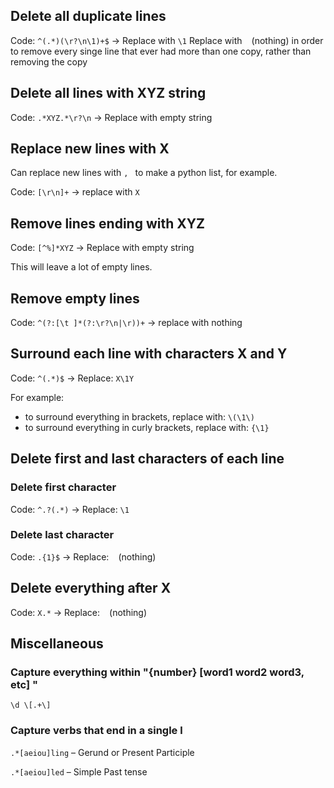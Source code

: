 ## Delete all duplicate lines
Code: `^(.*)(\r?\n\1)+$` -> Replace with `\1`
Replace with ` ` (nothing) in order to remove every singe line that ever had more than one copy, rather than removing the copy
## Delete all lines with XYZ string
Code: `.*XYZ.*\r?\n` -> Replace with empty string
## Replace new lines with X
Can replace new lines with `, ` to make a python list, for example.

Code: `[\r\n]+` -> replace with `X`
## Remove lines ending with XYZ
Code: `[^%]*XYZ` -> Replace with empty string

This will leave a lot of empty lines.
## Remove empty lines
Code: `^(?:[\t ]*(?:\r?\n|\r))+` -> replace with nothing

## Surround each line with characters X and Y
Code: `^(.*)$` -> Replace: `X\1Y`

For example:
* to surround everything in brackets, replace with: `\(\1\)`
* to surround everything in curly brackets, replace with: `{\1}`

## Delete first and last characters of each line
### Delete first character
Code: `^.?(.*)` -> Replace: `\1`
### Delete last character
Code: `.{1}$` -> Replace: ` ` (nothing)

## Delete everything after X
Code: `X.*` -> Replace: ` ` (nothing)

## Miscellaneous
### Capture everything within "{number} [word1 word2 word3, etc] "
`\d \[.+\] `
### Capture verbs that end in a single l
`.*[aeiou]ling` – Gerund or Present Participle

`.*[aeiou]led` – Simple Past tense
